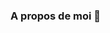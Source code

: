 ### A propos de moi 👋

<!--
**martincrz/martincrz** is a ✨ _special_ ✨ repository because its `README.md` (this file) appears on your GitHub profile.

Je suis un étudiant en génie informatique à l'Université de Technologie de Compiègne.

### Compétences

Les compétences que j'ai pu développés durant mes études et formations autonomes :

#### Développement web : 

PHP, HTML, CSS

#### Bases de données : 

SQL, noSQL


#### Programmation : 

Python, C, C++, R
<svg class="octicon octicon-python" viewBox="0 0 16 16" version="1.1" width="16" height="16" aria-hidden="true">

#### Systèmes d'exploitation : 

Linux, Windows

#### Cloud :

GCP, BigQuery, DataFlow, DataStudio 

#### Site de version :

Github, Gitlab




